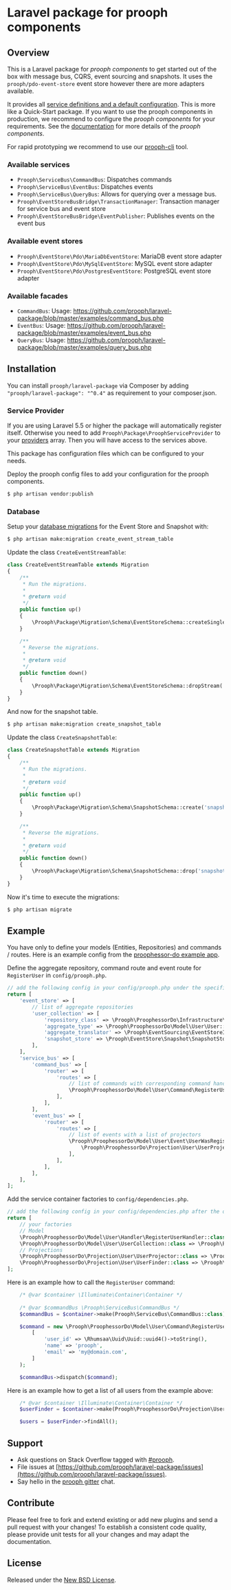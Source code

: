 # Laravel package for prooph components

## Overview
This is a Laravel package for *prooph components* to get started out of the box with message bus, CQRS, event sourcing 
and snapshots. It uses the `prooph/pdo-event-store` event store however there are more adapters available.

It provides all [service definitions and a default configuration](config "Laravel Package Resources"). This is more like 
a Quick-Start package. If you want to use the prooph components in production, we recommend to configure the 
*prooph components* for your requirements. See the [documentation](http://getprooph.org/ "prooph components documentation") 
for more details of the *prooph components*.

For rapid prototyping we recommend to use our 
[prooph-cli](https://github.com/proophsoftware/prooph-cli "prooph command line interface") tool.

### Available services
* `Prooph\ServiceBus\CommandBus`: Dispatches commands
* `Prooph\ServiceBus\EventBus`: Dispatches events
* `Prooph\ServiceBus\QueryBus`: Allows for querying over a message bus.
* `Prooph\EventStoreBusBridge\TransactionManager`: Transaction manager for service bus and event store
* `Prooph\EventStoreBusBridge\EventPublisher`: Publishes events on the event bus

### Available event stores
* `Prooph\EventStore\Pdo\MariaDbEventStore`: MariaDB event store adapter
* `Prooph\EventStore\Pdo\MySqlEventStore`: MySQL event store adapter
* `Prooph\EventStore\Pdo\PostgresEventStore`: PostgreSQL event store adapter

### Available facades
* `CommandBus`: Usage: https://github.com/prooph/laravel-package/blob/master/examples/command_bus.php
* `EventBus`: Usage: https://github.com/prooph/laravel-package/blob/master/examples/event_bus.php
* `QueryBus`: Usage: https://github.com/prooph/laravel-package/blob/master/examples/query_bus.php


## Installation
You can install `prooph/laravel-package` via Composer by adding `"prooph/laravel-package": "^0.4"` 
as requirement to your composer.json. 

### Service Provider

If you are using Laravel 5.5 or higher the package will automatically register itself. Otherwise you need to add `Prooph\Package\ProophServiceProvider` to your 
[providers](https://laravel.com/docs/master/providers#registering-providers "Visit Laravel Documentation") array. 
Then you will have access to the services above.

This package has configuration files which can be configured to your needs.

Deploy the prooph config files to add your configuration for the prooph components.

```bash 
$ php artisan vendor:publish
```

### Database
Setup your [database migrations](https://github.com/prooph/event-store-doctrine-adapter#database-set-up)
for the Event Store and Snapshot with:

```bash
$ php artisan make:migration create_event_stream_table
```

Update the class `CreateEventStreamTable`:

```php
class CreateEventStreamTable extends Migration
{
    /**
     * Run the migrations.
     *
     * @return void
     */
    public function up()
    {
        \Prooph\Package\Migration\Schema\EventStoreSchema::createSingleStream('event_stream', true);
    }

    /**
     * Reverse the migrations.
     *
     * @return void
     */
    public function down()
    {
        \Prooph\Package\Migration\Schema\EventStoreSchema::dropStream('event_stream');
    }
}
```

And now for the snapshot table.

```bash
$ php artisan make:migration create_snapshot_table
```

Update the class `CreateSnapshotTable`:

```php
class CreateSnapshotTable extends Migration
{
    /**
     * Run the migrations.
     *
     * @return void
     */
    public function up()
    {
        \Prooph\Package\Migration\Schema\SnapshotSchema::create('snapshot');
    }

    /**
     * Reverse the migrations.
     *
     * @return void
     */
    public function down()
    {
        \Prooph\Package\Migration\Schema\SnapshotSchema::drop('snapshot');
    }
}
```

Now it's time to execute the migrations:

```bash
$ php artisan migrate
```

## Example
You have only to define your models (Entities, Repositories) and commands / routes. Here is an example config
from the [proophessor-do example app](https://github.com/prooph/proophessor-do "prooph components in action").

Define the aggregate repository, command route and event route for `RegisterUser` in `config/prooph.php`.
 
```php
// add the following config in your config/prooph.php under the specific config key
return [
    'event_store' => [
        // list of aggregate repositories
        'user_collection' => [
            'repository_class' => \Prooph\ProophessorDo\Infrastructure\Repository\EventStoreUserCollection::class,
            'aggregate_type' => \Prooph\ProophessorDo\Model\User\User::class,
            'aggregate_translator' => \Prooph\EventSourcing\EventStoreIntegration\AggregateTranslator::class,
            'snapshot_store' => \Prooph\EventStore\Snapshot\SnapshotStore::class,
        ],
    ],
    'service_bus' => [
        'command_bus' => [
            'router' => [
                'routes' => [
                    // list of commands with corresponding command handler
                    \Prooph\ProophessorDo\Model\User\Command\RegisterUser::class => \Prooph\ProophessorDo\Model\User\Handler\RegisterUserHandler::class,
                ],
            ],
        ],
        'event_bus' => [
            'router' => [
                'routes' => [
                    // list of events with a list of projectors
                    \Prooph\ProophessorDo\Model\User\Event\UserWasRegistered::class => [
                        \Prooph\ProophessorDo\Projection\User\UserProjector::class
                    ],
                ],
            ],
        ],
    ],
];
```

Add the service container factories to `config/dependencies.php`.

```php
// add the following config in your config/dependencies.php after the other factories
return [
    // your factories
    // Model
    \Prooph\ProophessorDo\Model\User\Handler\RegisterUserHandler::class => \Prooph\ProophessorDo\Container\Model\User\RegisterUserHandlerFactory::class,
    \Prooph\ProophessorDo\Model\User\UserCollection::class => \Prooph\ProophessorDo\Container\Infrastructure\Repository\EventStoreUserCollectionFactory::class,
    // Projections
    \Prooph\ProophessorDo\Projection\User\UserProjector::class => \Prooph\ProophessorDo\Container\Projection\User\UserProjectorFactory::class,
    \Prooph\ProophessorDo\Projection\User\UserFinder::class => \Prooph\ProophessorDo\Container\Projection\User\UserFinderFactory::class,
];
```

Here is an example how to call the `RegisterUser` command:

```php
    /* @var $container \Illuminate\Container\Container */
    
    /* @var $commandBus \Prooph\ServiceBus\CommandBus */
    $commandBus = $container->make(Prooph\ServiceBus\CommandBus::class);

    $command = new \Prooph\ProophessorDo\Model\User\Command\RegisterUser(
        [
            'user_id' => \Rhumsaa\Uuid\Uuid::uuid4()->toString(),
            'name' => 'prooph',
            'email' => 'my@domain.com',
        ]
    );

    $commandBus->dispatch($command);
```

Here is an example how to get a list of all users from the example above:

```php
    /* @var $container \Illuminate\Container\Container */
    $userFinder = $container->make(Prooph\ProophessorDo\Projection\User\UserFinder::class);

    $users = $userFinder->findAll();
```

## Support

- Ask questions on Stack Overflow tagged with [#prooph](https://stackoverflow.com/questions/tagged/prooph).
- File issues at [https://github.com/prooph/laravel-package/issues](https://github.com/prooph/laravel-package/issues).
- Say hello in the [prooph gitter](https://gitter.im/prooph/improoph) chat.

## Contribute

Please feel free to fork and extend existing or add new plugins and send a pull request with your changes!
To establish a consistent code quality, please provide unit tests for all your changes and may adapt the documentation.

## License

Released under the [New BSD License](LICENSE.md).
